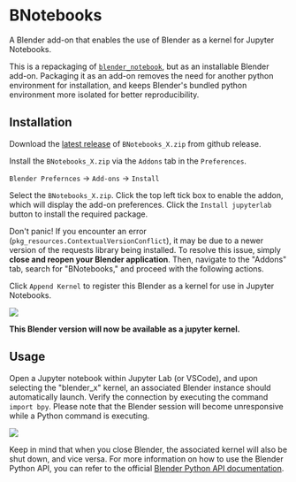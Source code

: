 # BNotebooks

A Blender add-on that enables the use of Blender as a kernel for Jupyter Notebooks.

This is a repackaging of [`blender_notebook`](https://github.com/cheng-chi/blender_notebook), but as an installable Blender add-on. Packaging it as an add-on removes the need for another python environment for installation, and keeps Blender's bundled python environment more isolated for better reproducibility.

## Installation

Download the [latest release](https://github.com/BradyAJohnston/BNotebooks/releases/latest) of `BNotebooks_X.zip` from github release.

Install the `BNotebooks_X.zip` via the `Addons` tab in the `Preferences`.

`Blender Prefernces` -> `Add-ons` -> `Install` 

Select the `BNotebooks_X.zip`. Click the top left tick box to enable the addon, which will display the add-on preferences. Click the `Install jupyterlab` button to install the required package.

Don't panic! If you encounter an error (`pkg_resources.ContextualVersionConflict`), it may be due to a newer version of the requests library being installed. To resolve this issue, simply **close and reopen your Blender application**. Then, navigate to the "Addons" tab, search for "BNotebooks," and proceed with the following actions.

Click `Append Kernel` to register this Blender as a kernel for use in Jupyter Notebooks.

![](https://i.imgur.com/FcB230V.png)

**This Blender version will now be available as a jupyter kernel.**

## Usage

Open a Jupyter notebook within Jupyter Lab (or VSCode), and upon selecting the "blender_x" kernel, an associated Blender instance should automatically launch. Verify the connection by executing the command `import bpy`. Please note that the Blender session will become unresponsive while a Python command is executing.

![](https://i.imgur.com/w77dUt0.png)

Keep in mind that when you close Blender, the associated kernel will also be shut down, and vice versa. For more information on how to use the Blender Python API, you can refer to the official [Blender Python API documentation](https://docs.blender.org/api/current/index.html).

